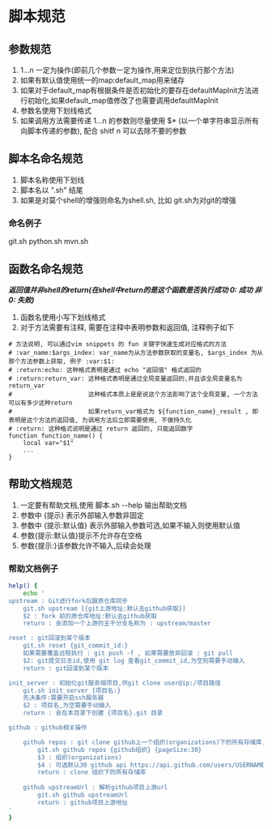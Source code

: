 # 脚本规范

## 参数规范
1. $1...$n 一定为操作(即前几个参数一定为操作,用来定位到执行那个方法)
2. 如果有默认值使用统一的map:default_map用来储存
3. 如果对于default_map有根据条件是否初始化的要存在defaultMapInit方法进行初始化,如果default_map值修改了也需要调用defaultMapInit
4. 参数名使用下划线格式
5. 如果调用方法需要传递 $1...$n 的参数则尽量使用 $* (以一个单字符串显示所有向脚本传递的参数), 配合 shitf n 可以去除不要的参数

## 脚本名命名规范
1. 脚本名称使用下划线
2. 脚本名以 ".sh" 结尾
3. 如果是对莫个shell的增强则命名为shell.sh, 比如 git.sh为对git的增强

### 命名例子
git.sh python.sh mvn.sh 

## 函数名命名规范
***返回值并非shell的return(在shell中return的是这个函数是否执行成功 0: 成功 非0: 失败)***
1. 函数名使用小写下划线格式
2. 对于方法需要有注释, 需要在注释中表明参数和返回值, 注释例子如下
```shell
# 方法说明, 可以通过vim snippets 的 fun 关键字快速生成对应格式的方法
# :var_name:$args_index: var_name为从方法参数获取的变量名, $args_index 为从那个方法参数上获取, 例子 :var:$1:
# :return:echo: 这种格式表明是通过 echo "返回值" 格式返回的
# :return:return_var: 这种格式表明是通过全局变量返回的,并且该全局变量名为 return_var
#                     这种格式本质上是是说这个方法影响了这个全局变量, 一个方法可以有多少这种return
#                     如果return_var格式为 ${function_name}_result , 即表明是这个方法的返回值, 为调用方法后立即需要使用, 不做持久化
# :return: 这种格式说明是通过 return 返回的, 只能返回数字 
function function_name() {
    local var="$1"
    ... 
}
```


## 帮助文档规范
1. 一定要有帮助文档,使用 脚本.sh --help 输出帮助文档
2. 参数中 {提示} 表示外部输入参数非固定
3. 参数中 {提示:默认值} 表示外部输入参数可选,如果不输入则使用默认值
4. 参数{提示:默认值}提示不允许存在空格
5. 参数{提示:}该参数允许不输入,后续会处理

### 帮助文档例子
```sh
help() {
    echo '
upstream : Git进行fork后跟原仓库同步
    git.sh upstream [{git上游地址:默认去github获取}]
    $2 : fork 前的原仓库地址:默认去github获取
    return : 会添加一个上游的主干分支名称为 : upstream/master

reset : git回滚到某个版本  
    git.sh reset {git_commit_id:}
    如果需要覆盖远程执行 : git push -f , 如果需要放弃回滚 : git pull
    $2: git提交日志id,使用 git log 查看git_commit_id,为空则需要手动输入
    return : git回滚到某个版本

init_server : 初始化git服务端项目,供git clone user@ip:/项目路径
    git.sh init_server {项目名:}
    先决条件:需要开启ssh服务器
    $2 : 项目名,为空需要手动输入
    return : 会在本目录下创建 {项目名}.git 目录

github : github相关操作

    github repos : git clone github上一个组织(organizations)下的所有存储库,比如https://github.com/lindezhong/ 的组织是 lindezhong
        git.sh github repos {github组织} {pageSize:30}
        $3 : 组织(organizations)
        $4 : 可选默认30 github api https://api.github.com/users/USERNAME/repos 每次返回的条数,作为分页结束的条件
        return : clone 组织下的所有存储库
    
    github upstreamUrl : 解析github项目上游url
        git.sh github upstreamUrl
        return : github项目上游地址
'
}
```
